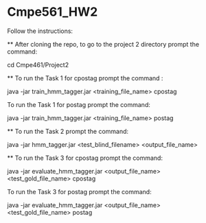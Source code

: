 # Cmpe561_HW2

Follow the instructions:

** After cloning the repo, to go to the project 2 directory prompt the command:

cd Cmpe461/Project2

** To run the Task 1 for cpostag prompt the command :

java -jar train_hmm_tagger.jar \<training_file_name\> cpostag

To run the Task 1  for postag prompt the command:

java -jar train_hmm_tagger.jar \<training_file_name\> postag

** To run the Task 2 prompt the command:

java -jar hmm_tagger.jar \<test_blind_filename\> \<output_file_name\>

** To run the Task 3 for cpostag prompt the command:

java -jar evaluate_hmm_tagger.jar \<output_file_name\> \<test_gold_file_name\> cpostag

To run the Task 3 for postag prompt the command:

java -jar evaluate_hmm_tagger.jar \<output_file_name\> \<test_gold_file_name\> postag




